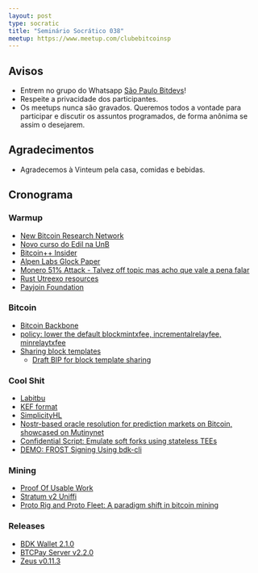 ```yaml
---
layout: post
type: socratic
title: "Seminário Socrático 038"
meetup: https://www.meetup.com/clubebitcoinsp
---
```


## Avisos

- Entrem no grupo do Whatsapp [São Paulo Bitdevs](https://chat.whatsapp.com/HiaPqjmUqER5djFPR1Yl3T)!
- Respeite a privacidade dos participantes.
- Os meetups nunca são gravados. Queremos todos a vontade para participar e discutir os assuntos programados, de forma anônima se assim o desejarem.

## Agradecimentos

- Agradecemos à Vinteum pela casa, comidas e bebidas.

## Cronograma

### Warmup

* [New Bitcoin Research Network](https://www.dci.mit.edu/posts/new-research-network)
* [Novo curso do Edil na UnB](https://youtube.com/playlist?list=PLfdR3_dt2rbcthvhgwea-6Cy7kM_Nh2pL&si=wI1ZTA023hKTeohi)
* [Bitcoin++ Insider](https://insider.btcpp.dev/)
* [Alpen Labs Glock Paper](https://alpenlabs.io/glock-paper)
* [Monero 51% Attack - Talvez off topic mas acho que vale a pena falar](https://x.com/BitMEXResearch/status/1955254320305217726)
* [Rust Utreexo resources](https://x.com/dimahledba/status/1951213485104181669)
* [Payjoin Foundation](https://insider.btcpp.dev/p/the-payjoin-foundation-is-announced)

### Bitcoin

* [Bitcoin Backbone](https://mailing-list.bitcoindevs.xyz/bitcoindev/9812cde0-7bbb-41a6-8e3b-8a5d446c1b3cn@googlegroups.com/)
* [policy: lower the default blockmintxfee, incrementalrelayfee, minrelaytxfee](https://github.com/bitcoin/bitcoin#33106)
* [Sharing block templates](https://delvingbitcoin.org/t/sharing-block-templates/1906)
    * [Draft BIP for block template sharing](https://github.com/ajtowns/bips/blob/202508-sendtemplate/bip-ajtowns-sendtemplate.md)

### Cool Shit

* [Labitbu](https://labitbu.com/)
* [KEF format](https://delvingbitcoin.org/t/krux-kef-encryption-format/1912)
* [SimplicityHL](https://github.com/BlockstreamResearch/SimplicityHL)
* [Nostr-based oracle resolution for prediction markets on Bitcoin, showcased on Mutinynet](https://x.com/dimahledba/status/1946223544234659877)
* [Confidential Script: Emulate soft forks using stateless TEEs](https://delvingbitcoin.org/t/confidential-script-emulate-soft-forks-using-stateless-tees/1918/1)
* [DEMO: FROST Signing Using bdk-cli](https://hackmd.io/@bc-community/BJ2VtYKUxl)

### Mining

* [Proof Of Usable Work](https://delvingbitcoin.org/t/new-paper-on-proof-of-usable-work/1867)
* [Stratum v2 Uniffi](https://github.com/stratum-mining/sv2-uniffi)
* [Proto Rig and Proto Fleet: A paradigm shift in bitcoin mining](https://proto.xyz/blog/posts/proto-rig-and-proto-fleet-a-paradigm-shift)

### Releases

* [BDK Wallet 2.1.0](https://github.com/bitcoindevkit/bdk_wallet/releases/tag/wallet-2.1.0)
* [BTCPay Server v2.2.0](https://github.com/btcpayserver/btcpayserver/releases/tag/v2.2.0)
* [Zeus v0.11.3](https://github.com/ZeusLN/zeus/releases/tag/v0.11.3)
